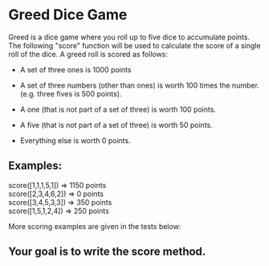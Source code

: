 # Greed Dice Game
Greed is a dice game where you roll up to five dice to accumulate
points.  The following "score" function will be used to calculate the
score of a single roll of the dice.
A greed roll is scored as follows:

* A set of three ones is 1000 points

* A set of three numbers (other than ones) is worth 100 times the
  number. (e.g. three fives is 500 points).
* A one (that is not part of a set of three) is worth 100 points.

* A five (that is not part of a set of three) is worth 50 points.

* Everything else is worth 0 points.


## Examples:

 score([1,1,1,5,1]) => 1150 points
<br/>
 score([2,3,4,6,2]) => 0 points
<br/>
 score([3,4,5,3,3]) => 350 points
<br/>
 score([1,5,1,2,4]) => 250 points

More scoring examples are given in the tests below:

## Your goal is to write the score method.